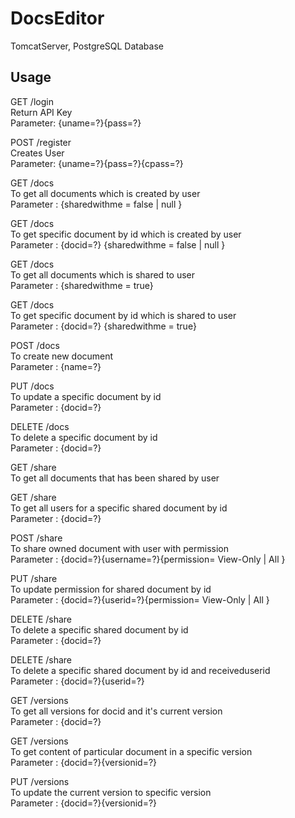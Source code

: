 # DocsEditor
TomcatServer, PostgreSQL Database

## Usage

GET /login<br/>
  Return API Key<br/>
	Parameter: {uname=?}{pass=?}

POST /register<br/>
  Creates User<br/>
	Parameter: {uname=?}{pass=?}{cpass=?}

GET /docs<br/>
	To get all documents which is created by user<br/>
	Parameter : {sharedwithme = false | null }

GET /docs<br/>
	To get specific document by id which is created by user<br/>
	Parameter : {docid=?} {sharedwithme = false | null }

GET /docs <br/>
	To get all documents which is shared to user<br/>
	Parameter : {sharedwithme = true}

GET /docs<br/>
	To get specific document by id which is shared to user<br/>
	Parameter : {docid=?} {sharedwithme = true}

POST /docs<br/>
	To create new document<br/>
	Parameter : {name=?} 

PUT /docs<br/>
	To update a specific document by id<br/>
	Parameter : {docid=?}

DELETE /docs<br/>
	To delete a specific document by id<br/>
	Parameter : {docid=?}

 GET /share<br/>
	To get all documents that has been shared by user<br/>

GET /share<br/>
	To get all users for a specific shared document by id <br/>
	Parameter : {docid=?}

POST /share<br/>
	To share owned document with user with permission<br/>
	Parameter : {docid=?}{username=?}{permission= View-Only | All }

PUT /share<br/>
	To update permission for shared document by id<br/>
	Parameter : {docid=?}{userid=?}{permission= View-Only | All }

DELETE /share<br/>
	To delete a specific shared document by id<br/>
	Parameter : {docid=?}

DELETE /share<br/>
	To delete a specific shared document by id and receiveduserid<br/>
	Parameter : {docid=?}{userid=?}

GET /versions<br/>
	To get all versions for docid and it's current version<br/>
	Parameter : {docid=?}

GET /versions<br/>
	To get content of particular document in a specific version<br/>
	Parameter : {docid=?}{versionid=?}

PUT /versions<br/>
	To update the current version to specific version<br/>
	Parameter : {docid=?}{versionid=?}
